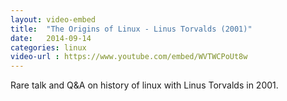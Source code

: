 ```yaml
---
layout: video-embed
title:  "The Origins of Linux - Linus Torvalds (2001)"
date:   2014-09-14
categories: linux
video-url : https://www.youtube.com/embed/WVTWCPoUt8w
---
```

Rare talk and Q&A on history of linux with Linus Torvalds in 2001.